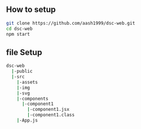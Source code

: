 
## How to setup
```sh
git clone https://github.com/aash1999/dsc-web.git
cd dsc-web
npm start
```

## file Setup
```bash
dsc-web 
  |-public
  |-src
    |-assets
    |-img
    |-svg
    |-components
      |-component1
        |-component1.jsx
        |-component1.class
    |-App.js
```
